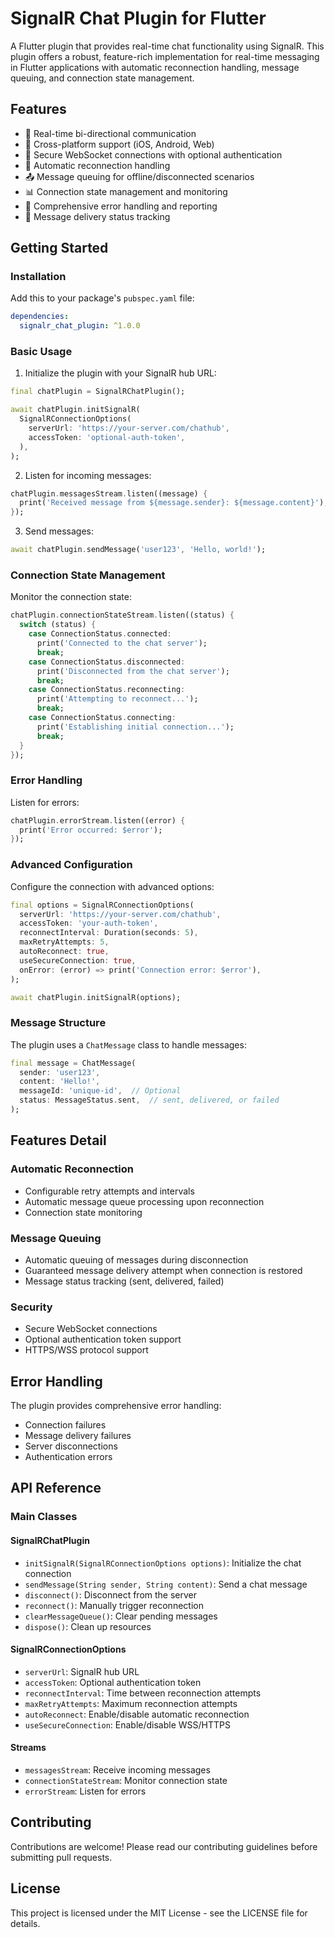 # SignalR Chat Plugin for Flutter

A Flutter plugin that provides real-time chat functionality using SignalR. This plugin offers a robust, feature-rich implementation for real-time messaging in Flutter applications with automatic reconnection handling, message queuing, and connection state management.

## Features

- 🔄 Real-time bi-directional communication
- 📱 Cross-platform support (iOS, Android, Web)
- 🔐 Secure WebSocket connections with optional authentication
- 🔁 Automatic reconnection handling
- 📤 Message queuing for offline/disconnected scenarios
- 📊 Connection state management and monitoring
- 🚦 Comprehensive error handling and reporting
- 📨 Message delivery status tracking

## Getting Started

### Installation

Add this to your package's `pubspec.yaml` file:

```yaml
dependencies:
  signalr_chat_plugin: ^1.0.0
```

### Basic Usage

1. Initialize the plugin with your SignalR hub URL:

```dart
final chatPlugin = SignalRChatPlugin();

await chatPlugin.initSignalR(
  SignalRConnectionOptions(
    serverUrl: 'https://your-server.com/chathub',
    accessToken: 'optional-auth-token',
  ),
);
```

2. Listen for incoming messages:

```dart
chatPlugin.messagesStream.listen((message) {
  print('Received message from ${message.sender}: ${message.content}');
});
```

3. Send messages:

```dart
await chatPlugin.sendMessage('user123', 'Hello, world!');
```

### Connection State Management

Monitor the connection state:

```dart
chatPlugin.connectionStateStream.listen((status) {
  switch (status) {
    case ConnectionStatus.connected:
      print('Connected to the chat server');
      break;
    case ConnectionStatus.disconnected:
      print('Disconnected from the chat server');
      break;
    case ConnectionStatus.reconnecting:
      print('Attempting to reconnect...');
      break;
    case ConnectionStatus.connecting:
      print('Establishing initial connection...');
      break;
  }
});
```

### Error Handling

Listen for errors:

```dart
chatPlugin.errorStream.listen((error) {
  print('Error occurred: $error');
});
```

### Advanced Configuration

Configure the connection with advanced options:

```dart
final options = SignalRConnectionOptions(
  serverUrl: 'https://your-server.com/chathub',
  accessToken: 'your-auth-token',
  reconnectInterval: Duration(seconds: 5),
  maxRetryAttempts: 5,
  autoReconnect: true,
  useSecureConnection: true,
  onError: (error) => print('Connection error: $error'),
);

await chatPlugin.initSignalR(options);
```

### Message Structure

The plugin uses a `ChatMessage` class to handle messages:

```dart
final message = ChatMessage(
  sender: 'user123',
  content: 'Hello!',
  messageId: 'unique-id',  // Optional
  status: MessageStatus.sent,  // sent, delivered, or failed
);
```

## Features Detail

### Automatic Reconnection
- Configurable retry attempts and intervals
- Automatic message queue processing upon reconnection
- Connection state monitoring

### Message Queuing
- Automatic queuing of messages during disconnection
- Guaranteed message delivery attempt when connection is restored
- Message status tracking (sent, delivered, failed)

### Security
- Secure WebSocket connections
- Optional authentication token support
- HTTPS/WSS protocol support

## Error Handling

The plugin provides comprehensive error handling:
- Connection failures
- Message delivery failures
- Server disconnections
- Authentication errors

## API Reference

### Main Classes

#### SignalRChatPlugin
- `initSignalR(SignalRConnectionOptions options)`: Initialize the chat connection
- `sendMessage(String sender, String content)`: Send a chat message
- `disconnect()`: Disconnect from the server
- `reconnect()`: Manually trigger reconnection
- `clearMessageQueue()`: Clear pending messages
- `dispose()`: Clean up resources

#### SignalRConnectionOptions
- `serverUrl`: SignalR hub URL
- `accessToken`: Optional authentication token
- `reconnectInterval`: Time between reconnection attempts
- `maxRetryAttempts`: Maximum reconnection attempts
- `autoReconnect`: Enable/disable automatic reconnection
- `useSecureConnection`: Enable/disable WSS/HTTPS

#### Streams
- `messagesStream`: Receive incoming messages
- `connectionStateStream`: Monitor connection state
- `errorStream`: Listen for errors

## Contributing

Contributions are welcome! Please read our contributing guidelines before submitting pull requests.

## License

This project is licensed under the MIT License - see the LICENSE file for details.